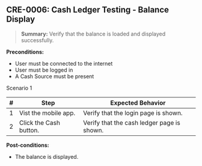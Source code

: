 ## **CRE-0006:** Cash Ledger Testing - Balance Display

> **Summary:** Verify that the balance is loaded and displayed successfully. <br>

**Preconditions:**

- User must be connected to the internet
- User must be logged in
- A Cash Source must be present

Scenario 1

| \#  | Step                   | Expected Behavior                          |
| --- | ---------------------- | ------------------------------------------ |
| 1   | Vist the mobile app.   | Verify that the login page is shown.       |
| 2   | Click the Cash button. | Verify that the cash ledger page is shown. |

**Post-conditions:**

- The balance is displayed.
